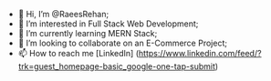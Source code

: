 - 👋 Hi, I’m @RaeesRehan;
- 👀 I’m interested in Full Stack Web Development;
- 🌱 I’m currently learning MERN Stack;
- 💞️ I’m looking to collaborate on an E-Commerce Project;
- 📫 How to reach me [LinkedIn] (https://www.linkedin.com/feed/?trk=guest_homepage-basic_google-one-tap-submit)

<!---
RaeesRehan/RaeesRehan is a ✨ special ✨ repository because its `README.md` (this file) appears on your GitHub profile.
You can click the Preview link to take a look at your changes.
--->
